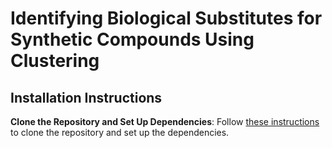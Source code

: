 # Identifying Biological Substitutes for Synthetic Compounds Using Clustering

## Installation Instructions
**Clone the Repository and Set Up Dependencies**: Follow [these instructions](https://github.com/eshita53/Unsupervised-learning/blob/main/README.md#installation) to clone the repository and set up the dependencies.
